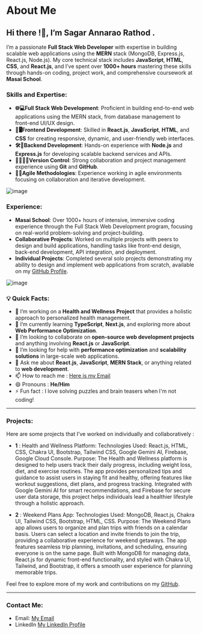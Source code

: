 # About Me
## Hi there !👋, I’m Sagar Annarao Rathod .
I’m a passionate **Full Stack Web Developer**  with expertise in building scalable web applications using the **MERN** stack (MongoDB, Express.js, React.js, Node.js). My core technical stack includes **JavaScript**, **HTML**, **CSS**, and **React.js**, and I’ve spent over **1000+ hours** mastering these skills through hands-on coding, project work, and comprehensive coursework at **Masai School**.

### Skills and Expertise:

- **🌐💻Full Stack Web Development**: Proficient in building end-to-end web applications using the MERN stack, from database management to front-end UI/UX design.
- **🎨🖥️Frontend Development**: Skilled in **React.js**, **JavaScript**, **HTML**, and **CSS** for creating responsive, dynamic, and user-friendly web interfaces.
- **🛠️🔗Backend Development**: Hands-on experience with **Node.js** and **Express.js** for developing scalable backend services and APIs.
- **🧑‍🤝‍🧑📂Version Control**: Strong collaboration and project management experience using **Git** and **GitHub**.
- **🚀🔄Agile Methodologies**: Experience working in agile environments focusing on collaboration and iterative development.

 ![image](https://github.com/user-attachments/assets/316c8370-887b-4060-a0e0-b1259da755b7)

### Experience:

- **Masai School**: Over 1000+ hours of intensive, immersive coding experience through the Full Stack Web Development program, focusing on real-world problem-solving and project-building.
- **Collaborative Projects**: Worked on multiple projects with peers to design and build applications, handling tasks like front-end design, back-end development, API integration, and deployment.
- **Individual Projects**: Completed several solo projects demonstrating my ability to design and implement web applications from scratch, available on my [GitHub Profile](https://github.com/sagarrathod7568).

![image](https://github.com/user-attachments/assets/656f67a9-2d49-467f-8e91-acfae2d5ae38)

### 💡 Quick Facts:

- 🔭 I’m working on a **Health and Wellness Project** that provides a holistic approach to personalized health management.
- 🌱 I’m currently learning **TypeScript**, **Next.js**, and exploring more about **Web Performance Optimization**.
- 👯 I’m looking to collaborate on **open-source web development projects** and anything involving **React.js** or **JavaScript**.
- 🤔 I’m looking for help with **performance optimization** and **scalability solutions** in large-scale web applications.
- 💬 Ask me about **React.js**, **JavaScript**, **MERN Stack**, or anything related to **web development**.
- 📫 How to reach me : [Here is my Email](sagarrathod050@hmail.com)
- 😄 Pronouns : **He/Him**
- ⚡ Fun fact : I love solving puzzles and brain teasers when I'm not coding!

---

### Projects:

Here are some projects that I’ve worked on individually and collaboratively :

- **1** : Health and Wellness Platform:
Technologies Used: React.js, HTML, CSS, Chakra UI, Bootstrap, Tailwind CSS, Google Gemini AI, Firebase, Google Cloud Console.
Purpose: The Health and Wellness platform is designed to help users track their daily progress, including weight loss, diet, and exercise routines. The app provides personalized tips and guidance to assist users in staying fit and healthy, offering features like workout suggestions, diet plans, and progress tracking. Integrated with Google Gemini AI for smart recommendations, and Firebase for secure user data storage, this project helps individuals lead a healthier lifestyle through a holistic approach.

- **2** : Weekend Plans App:
Technologies Used: MongoDB, React.js, Chakra UI, Tailwind CSS, Bootstrap, HTML, CSS.
Purpose: The Weekend Plans app allows users to organize and plan trips with friends on a calendar basis. Users can select a location and invite friends to join the trip, providing a collaborative experience for weekend getaways. The app features seamless trip planning, invitations, and scheduling, ensuring everyone is on the same page. Built with MongoDB for managing data, React.js for dynamic front-end functionality, and styled with Chakra UI, Tailwind, and Bootstrap, it offers a smooth user experience for planning memorable trips.

Feel free to explore more of my work and contributions on my [GitHub](https://github.com/sagarrathod7568).

---

### Contact Me:

- Email: [My Email](sagarrathod050@gmail.com)
- LinkedIn [My LinkedIn Profile](https://www.linkedin.com/in/sagar-rathod-7679071b1/)
